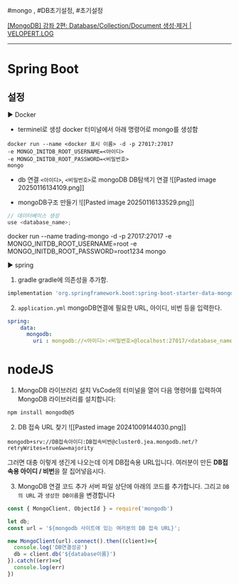#mongo , #DB초기설정, #초기설정

[[MongoDB] 강좌 2편: Database/Collection/Document 생성·제거 | VELOPERT.LOG](https://velopert.com/457)


---

# Spring Boot
## 설정
▶ Docker
- terminel로 생성
docker 터미널에서 아래 명령어로 mongo를 생성함
```shell
docker run --name <docker 표시 이름> -d -p 27017:27017 
-e MONGO_INITDB_ROOT_USERNAME=<아이디>
-e MONGO_INITDB_ROOT_PASSWORD=<비밀번호>
mongo
```

- db 연결
`<아이디>`, `<비밀번호>`로 mongoDB DB탐색기 연결
![[Pasted image 20250116134109.png]]

- mongoDB구조 만들기
![[Pasted image 20250116133529.png]]

```java
// 데이터베이스 생성
use <database_name>;
```

docker run --name trading-mongo -d -p 27017:27017 -e MONGO_INITDB_ROOT_USERNAME=root -e MONGO_INITDB_ROOT_PASSWORD=root1234 mongo

▶ spring
1. gradle
gradle에 의존성을 추가함.
```gradle
implementation 'org.springframework.boot:spring-boot-starter-data-mongodb'
```

2. `application.yml`
mongoDB연결에 필요한 URL, 아이디, 비번 등을 입력한다.
```yml
spring:
	data:  
	  mongodb:    
	    uri : mongodb://<아이디>:<비밀번호>@localhost:27017/<database_name>?authSource=admin
```




# nodeJS
1. MongoDB 라이브러리 설치
VsCode의 터미널을 열어 다음 명령어를 입력하여 MongoDB 라이브러리를 설치합니다:
```bash
npm install mongodb@5
````

2. DB 접속 URL 찾기
![[Pasted image 20241009144030.png]]
```
mongodb+srv://DB접속아이디:DB접속비번@cluster0.jea.mongodb.net/?retryWrites=true&w=majority 
```
그러면 대충 이렇게 생긴게 나오는데 이게 DB접속용 URL입니다. 여러분이 만든 **DB접속용 아이디 / 비번**을 잘 집어넣읍시다.

3. MongoDB 연결 코드 추가
서버 파일 상단에 아래의 코드를 추가합니다. 그리고 `DB의 URL` 과 `생성한 DB이름`을 변경합니다
```javascript
const { MongoClient, ObjectId } = require('mongodb')

let db;
const url = '${mongodb 사이트에 있는 여러분의 DB 접속 URL}';

new MongoClient(url).connect().then((client)=>{
  console.log('DB연결성공')
  db = client.db('${database이름}')
}).catch((err)=>{
  console.log(err)
})
```
